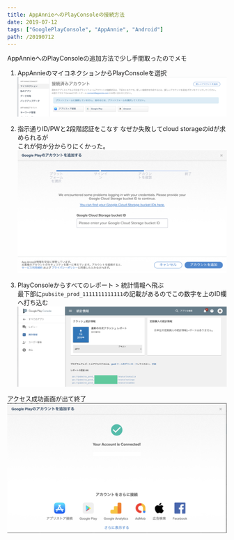 ```yaml
---
title: AppAnnieへのPlayConsoleの接続方法
date: 2019-07-12
tags: ["GooglePlayConsole", "AppAnnie", "Android"]
path: /20190712
---
```


AppAnnieへのPlayConsoleの追加方法で少し手間取ったのでメモ

1. AppAnnieのマイコネクションからPlayConsoleを選択
![1.png](1.png)

2. 指示通りID/PWと2段階認証をこなす
なぜか失敗してcloud storageのidが求められるが  
これが何か分からりにくかった。
![2.png](2.png)

3. PlayConsoleからすべてのレポート > 統計情報へ飛ぶ  
最下部に`pubsite_prod_1111111111111`の記載があるのでこの数字を上のID欄へ打ち込む
![3.png](3.png)

アクセス成功画面が出て終了
![4.png](4.png)
